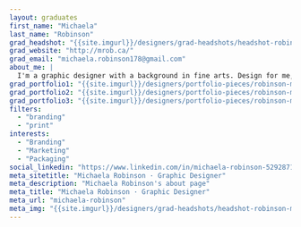 ```yaml
---
layout: graduates
first_name: "Michaela"
last_name: "Robinson"
grad_headshot: "{{site.imgurl}}/designers/grad-headshots/headshot-robinson-michaela.jpg"
grad_website: "http://mrob.ca/"
grad_email: "michaela.robinson178@gmail.com"
about_me: |
  I'm a graphic designer with a background in fine arts. Design for me, is a way of life, full of colour. I have design experience working for Parks Canada and doing some freelance work.
grad_portfolio1: "{{site.imgurl}}/designers/portfolio-pieces/robinson-michaela-portfolio1.jpg"
grad_portfolio2: "{{site.imgurl}}/designers/portfolio-pieces/robinson-michaela-portfolio2.jpg"
grad_portfolio3: "{{site.imgurl}}/designers/portfolio-pieces/robinson-michaela-portfolio3.jpg"
filters:
  - "branding"
  - "print"
interests:
  - "Branding"
  - "Marketing"
  - "Packaging"
social_linkedin: "https://www.linkedin.com/in/michaela-robinson-52928717a/"
meta_sitetitle: "Michaela Robinson · Graphic Designer"
meta_description: "Michaela Robinson's about page"
meta_title: "Michaela Robinson · Graphic Designer"
meta_url: "michaela-robinson"
meta_img: "{{site.imgurl}}/designers/grad-headshots/headshot-robinson-michaela.jpg"
---
```

